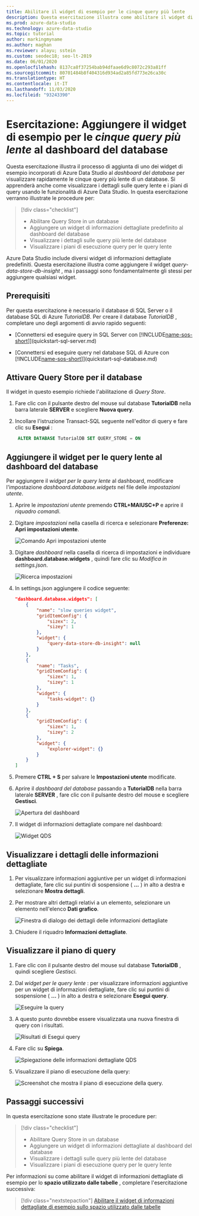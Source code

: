 ```yaml
---
title: Abilitare il widget di esempio per le cinque query più lente
description: Questa esercitazione illustra come abilitare il widget di esempio per le cinque query più lente nel dashboard del database.
ms.prod: azure-data-studio
ms.technology: azure-data-studio
ms.topic: tutorial
author: markingmyname
ms.author: maghan
ms.reviewer: alayu; sstein
ms.custom: seodec18; seo-lt-2019
ms.date: 06/01/2020
ms.openlocfilehash: 8137ca8f37254bab94dfaae6d9c8072c293a81ff
ms.sourcegitcommit: 80701484b8f404316d934ad2a85fd773e26ca30c
ms.translationtype: HT
ms.contentlocale: it-IT
ms.lasthandoff: 11/03/2020
ms.locfileid: "93243390"
---
```

# <a name="tutorial-add-the-five-slowest-queries-sample-widget-to-the-database-dashboard"></a>Esercitazione: Aggiungere il widget di esempio per le *cinque query più lente* al dashboard del database

Questa esercitazione illustra il processo di aggiunta di uno dei widget di esempio incorporati di Azure Data Studio al *dashboard del database* per visualizzare rapidamente le cinque query più lente di un database. Si apprenderà anche come visualizzare i dettagli sulle query lente e i piani di query usando le funzionalità di Azure Data Studio. In questa esercitazione verranno illustrate le procedure per:

> [!div class="checklist"]
> * Abilitare Query Store in un database
> * Aggiungere un widget di informazioni dettagliate predefinito al dashboard del database
> * Visualizzare i dettagli sulle query più lente del database
> * Visualizzare i piani di esecuzione query per le query lente

Azure Data Studio include diversi widget di informazioni dettagliate predefiniti. Questa esercitazione illustra come aggiungere il widget *query-data-store-db-insight* , ma i passaggi sono fondamentalmente gli stessi per aggiungere qualsiasi widget.

## <a name="prerequisites"></a>Prerequisiti

Per questa esercitazione è necessario il database di SQL Server o il database SQL di Azure *TutorialDB*. Per creare il database *TutorialDB* , completare uno degli argomenti di avvio rapido seguenti:

* [Connettersi ed eseguire query in SQL Server con [!INCLUDE[name-sos-short](../includes/name-sos-short.md)]](quickstart-sql-server.md)

* [Connettersi ed eseguire query nel database SQL di Azure con [!INCLUDE[name-sos-short](../includes/name-sos-short.md)]](quickstart-sql-database.md)

## <a name="turn-on-query-store-for-your-database"></a>Attivare Query Store per il database

Il widget in questo esempio richiede l'abilitazione di *Query Store*.

1. Fare clic con il pulsante destro del mouse sul database **TutorialDB** nella barra laterale **SERVER** e scegliere **Nuova query**.

2. Incollare l'istruzione Transact-SQL seguente nell'editor di query e fare clic su **Esegui** :

   ```sql
    ALTER DATABASE TutorialDB SET QUERY_STORE = ON
   ```

## <a name="add-the-slow-queries-widget-to-your-database-dashboard"></a>Aggiungere il widget per le query lente al dashboard del database

Per aggiungere il *widget per le query lente* al dashboard, modificare l'impostazione *dashboard.database.widgets* nel file delle *impostazioni utente*.

1. Aprire le *impostazioni utente* premendo **CTRL+MAIUSC+P** e aprire il *riquadro comandi*.

2. Digitare *impostazioni* nella casella di ricerca e selezionare **Preferenze: Apri impostazioni utente**.

   ![Comando Apri impostazioni utente](./media/tutorial-qds-sql-server/open-user-settings.png)

3. Digitare *dashboard* nella casella di ricerca di impostazioni e individuare **dashboard.database.widgets** , quindi fare clic su *Modifica in settings.json*.

   ![Ricerca impostazioni](./media/tutorial-qds-sql-server/search-settings.png)

4. In settings.json aggiungere il codice seguente:

   ```json
   "dashboard.database.widgets": [
       {
           "name": "slow queries widget",
           "gridItemConfig": {
               "sizex": 2,
               "sizey": 1
           },
           "widget": {
               "query-data-store-db-insight": null
           }
       },
       {
           "name": "Tasks",
           "gridItemConfig": {
               "sizex": 1,
               "sizey": 1
           },
           "widget": {
               "tasks-widget": {}
           }
       },
       {
           "gridItemConfig": {
               "sizex": 1,
               "sizey": 2
           },
           "widget": {
               "explorer-widget": {}
           }
       }
   ]
   ```

5. Premere **CTRL + S** per salvare le **Impostazioni utente** modificate.

6. Aprire il *dashboard del database* passando a **TutorialDB** nella barra laterale **SERVER** , fare clic con il pulsante destro del mouse e scegliere **Gestisci**.

   ![Apertura del dashboard](./media/tutorial-qds-sql-server/insight-open-dashboard.png)

7. Il widget di informazioni dettagliate compare nel dashboard:

   ![Widget QDS](./media/tutorial-qds-sql-server/insight-qds-result.png)

## <a name="view-insight-details-for-more-information"></a>Visualizzare i dettagli delle informazioni dettagliate

1. Per visualizzare informazioni aggiuntive per un widget di informazioni dettagliate, fare clic sui puntini di sospensione ( **...** ) in alto a destra e selezionare **Mostra dettagli**.

2. Per mostrare altri dettagli relativi a un elemento, selezionare un elemento nell'elenco **Dati grafico**.

   ![Finestra di dialogo dei dettagli delle informazioni dettagliate](./media/tutorial-qds-sql-server/insight-details-dialog.png)

3. Chiudere il riquadro **Informazioni dettagliate**.

## <a name="view-the-query-plan"></a>Visualizzare il piano di query

1. Fare clic con il pulsante destro del mouse sul database **TutorialDB** , quindi scegliere *Gestisci*.

2. Dal *widget per le query lente* : per visualizzare informazioni aggiuntive per un widget di informazioni dettagliate, fare clic sui puntini di sospensione ( **...** ) in alto a destra e selezionare **Esegui query**.

    ![Eseguire la query](media/tutorial-qds-sql-server/run-query.png)

3. A questo punto dovrebbe essere visualizzata una nuova finestra di query con i risultati.

    ![Risultati di Esegui query](media/tutorial-qds-sql-server/run-query-results.png)

4. Fare clic su **Spiega**.

   ![Spiegazione delle informazioni dettagliate QDS](./media/tutorial-qds-sql-server/insight-qds-explain.png)

5. Visualizzare il piano di esecuzione della query:

   ![Screenshot che mostra il piano di esecuzione della query.](./media/tutorial-qds-sql-server/showplan.png)

## <a name="next-steps"></a>Passaggi successivi

In questa esercitazione sono state illustrate le procedure per:
> [!div class="checklist"]
> * Abilitare Query Store in un database
> * Aggiungere un widget di informazioni dettagliate al dashboard del database
> * Visualizzare i dettagli sulle query più lente del database
> * Visualizzare i piani di esecuzione query per le query lente

Per informazioni su come abilitare il widget di informazioni dettagliate di esempio per lo **spazio utilizzato dalle tabelle** , completare l'esercitazione successiva:

> [!div class="nextstepaction"]
> [Abilitare il widget di informazioni dettagliate di esempio sullo spazio utilizzato dalle tabelle](tutorial-table-space-sql-server.md)